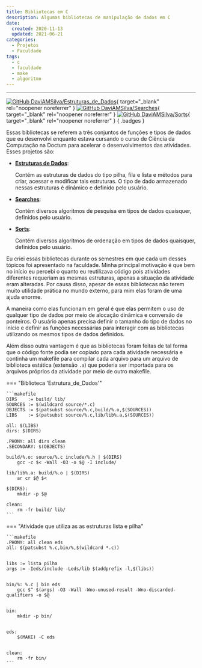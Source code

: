 ```yaml
---
title: Bibliotecas em C
description: Algumas bibliotecas de manipulação de dados em C
date:
  created: 2020-11-13
  updated: 2021-06-21
categories:
  - Projetos
  - Faculdade
tags:
  - c
  - faculdade
  - make
  - algoritmo
---
```


---

[![GitHub DaviAMSilva/Estruturas_de_Dados](https://img.shields.io/badge/github-DaviAMSilva/Estruturas__de__Dados-dddddd?logo=github)](https://github.com/DaviAMSilva/Estruturas_de_Dados){ target="\_blank" rel="noopener noreferrer" }
[![GitHub DaviAMSilva/Searches](https://img.shields.io/badge/github-DaviAMSilva/Searches-dddddd?logo=github)](https://github.com/DaviAMSilva/Searches){ target="\_blank" rel="noopener noreferrer" }
[![GitHub DaviAMSilva/Sorts](https://img.shields.io/badge/github-DaviAMSilva/Sorts-dddddd?logo=github)](https://github.com/DaviAMSilva/Sorts){ target="\_blank" rel="noopener noreferrer" }
{ .badges }

Essas bibliotecas se referem a três conjuntos de funções e tipos de dados que eu desenvolvi enquanto estava cursando o curso de Ciência da Computação na Doctum para acelerar o desenvolvimentos das atividades. Esses projetos são:

- [**Estruturas de Dados**](https://github.com/DaviAMSilva/Estruturas_de_Dados):

    Contém as estruturas de dados do tipo pilha, fila e lista e métodos para criar, acessar e modificar tais estruturas. O tipo de dado armazenado nessas estruturas é dinâmico e definido pelo usuário.

- [**Searches**](https://github.com/DaviAMSilva/Searches):

    Contém diversos algoritmos de pesquisa em tipos de dados quaisquer, definidos pelo usuário.

- [**Sorts**](https://github.com/DaviAMSilva/Sorts):

    Contém diversos algoritmos de ordenação em tipos de dados quaisquer, definidos pelo usuário.

Eu criei essas bibliotecas durante os semestres em que cada um desses tópicos foi apresentado na faculdade. Minha principal motivação é que bem no início eu percebi o quanto eu reutilizava código pois atividades diferentes requeriam as mesmas estruturas, apenas a situação da atividade eram alteradas. Por causa disso, apesar de essas bibliotecas não terem muito utilidade prática no mundo externo, para mim elas foram de uma ajuda enorme.

A maneira como elas funcionam em geral é que elas permitem o uso de qualquer tipo de dados por meio de alocação dinâmica e conversão de ponteiros. O usuário apenas precisa definir o tamanho do tipo de dados no início e definir as funções necessárias para interagir com as bibliotecas utilizando os mesmos tipos de dados definidos.

Além disso outra vantagem é que as bibliotecas foram feitas de tal forma que o código fonte podia ser copiado para cada atividade necessária e continha um makefile para compilar cada arquivo para um arquivo de biblioteca estática (extensão `.a`) que poderia ser importada para os arquivos próprios da atividade por meio de outro makefile.

<div class="grid cards" markdown>

=== "Biblioteca 'Estrutura_de_Dados'"

    ```makefile
    DIRS    := build/ lib/
    SOURCES := $(wildcard source/*.c)
    OBJECTS := $(patsubst source/%.c,build/%.o,$(SOURCES))
    LIBS    := $(patsubst source/%.c,lib/lib%.a,$(SOURCES))

    all: $(LIBS)
    dirs: $(DIRS)

    .PHONY: all dirs clean
    .SECONDARY: $(OBJECTS)

    build/%.o: source/%.c include/%.h | $(DIRS)
        gcc -c $< -Wall -O3 -o $@ -I include/

    lib/lib%.a: build/%.o | $(DIRS)
        ar cr $@ $<

    $(DIRS):
        mkdir -p $@

    clean:
        rm -fr build/ lib/
    ```

=== "Atividade que utiliza as as estruturas lista e pilha"

    ```makefile
    .PHONY: all clean eds
    all: $(patsubst %.c,bin/%,$(wildcard *.c))


    libs := lista pilha
    args := -Ieds/include -Leds/lib $(addprefix -l,$(libs))


    bin/%: %.c | bin eds
        gcc $^ $(args) -O3 -Wall -Wno-unused-result -Wno-discarded-qualifiers -o $@


    bin:
        mkdir -p bin/


    eds:
        $(MAKE) -C eds


    clean:
        rm -fr bin/
    ```

</div>

